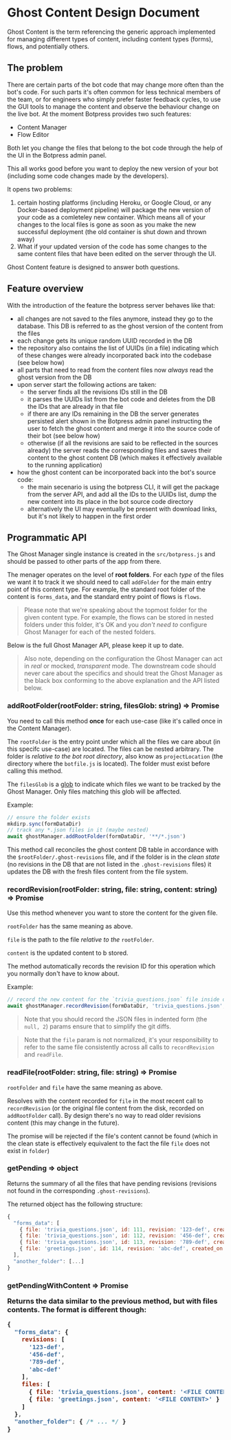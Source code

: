 # Ghost Content Design Document

Ghost Content is the term referencing the generic approach implemented for managing different types of content, including content types (forms), flows, and potentially others.

## The problem

There are certain parts of the bot code that may change more often than the bot's code.
For such parts it's often common for less technical members of the team, or for engineers who simply prefer faster feedback cycles, to use the GUI tools to manage the content and observe the behaviour change on the live bot.
At the moment Botpress provides two such features:
* Content Manager
* Flow Editor

Both let you change the files that belong to the bot code through the help of the UI in the Botpress admin panel.

This all works good before you want to deploy the new version of your bot (including some code changes made by the developers).

It opens two problems:
1) certain hosting platforms (including Heroku, or Google Cloud, or any Docker-based deployment pipeline) will package the new version of your code as a comleteley new container. Which means all of your changes to the local files is gone as soon as you make the new successful deployment (the old container is shut down and thrown away)
2) What if your updated version of the code has some changes to the same content files that have been edited on the server through the UI.

Ghost Content feature is designed to answer both questions.

## Feature overview

With the introduction of the feature the botpress server behaves like that:
* all changes are not saved to the files anymore, instead they go to the database. This DB is referred to as the ghost version of the content from the files
* each change gets its unique random UUID recorded in the DB
* the repository also contains the list of UUIDs (in a file) indicating which of these changes were already incorporated back into the codebase (see below how)
* all parts that need to read from the content files now _always_ read the ghost version from the DB
* upon server start the following actions are taken:
  * the server finds all the revisions IDs still in the DB
  * it parses the UUIDs list from the bot code and deletes from the DB the IDs that are already in that file
  * if there are any IDs remaining in the DB the server generates persisted alert shown in the Botpress admin panel instructing the user to fetch the ghost content and merge it into the source code of their bot (see below how)
  * otherwise (if all the revisions are said to be reflected in the sources already) the server reads the corresponding files and saves their content to the ghost content DB (which makes it effectively available to the running application)
* how the ghost content can be incorporated back into the bot's source code:
  * the main secenario is using the botpress CLI, it will get the package from the server API, and add all the IDs to the UUIDs list, dump the new content into its place in the bot source code directory
  * alternatively the UI may eventually be present with download links, but it's not likely to happen in the first order

## Programmatic API

The Ghost Manager single instance is created in the `src/botpress.js` and should be passed to other parts of the app from there.

The menager operates on the level of **root folders**. For each _type_ of the files we want it to track it we should need to call `addFolder` for the main entry point of this content type. For example, the standard root folder of the content is `forms_data`, and the standard entry point of flows is `flows`.

> Please note that we're speaking about the topmost folder for the given content type. For example, the flows can be stored in nested folders under this folder, it's OK and you _don't need to_ configure Ghost Manager for each of the nested folders.

Below is the full Ghost Manager API, please keep it up to date.

> Also note, depending on the configuration the Ghost Manager can act in _real_ or mocked, _transparent_ mode. The downstream code should never care about the specifics and should treat the Ghost Manager as the black box conforming to the above explanation and the API listed below.

### addRootFolder(rootFolder: string, filesGlob: string) => Promise<void>

You need to call this method **once** for each use-case (like it's called once in the Content Manager).

The `rootFolder` is the entry point under which all the files we care about (in this specifc use-case) are located. The files can be nested arbitrary. The folder is _relative to the bot root directory_, also know as `projectLocation` (the directory where the `botfile.js` is located). The folder must exist before calling this method.

The `filesGlob` is a [glob](https://www.npmjs.com/package/glob) to indicate which files we want to be tracked by the Ghost Manager. Only files matching this glob will be affected.

Example:
```js
// ensure the folder exists
mkdirp.sync(formDataDir)
// track any *.json files in it (maybe nested)
await ghostManager.addRootFolder(formDataDir, '**/*.json')
```

This method call reconciles the ghost content DB table in accordance with the `$rootFolder/.ghost-revisions` file, and if the folder is in the _clean state_ (no revisions in the DB that are not listed in the `.ghost-revisions` files) it updates the DB with the fresh files content from the file system.

### recordRevision(rootFolder: string, file: string, content: string) => Promise<void>

Use this method whenever you want to store the content for the given file.

`rootFolder` has the same meaning as above.

`file` is the path to the file _relative to the_ `rootFolder`.

`content` is the updated content to b stored.

The method automatically records the revision ID for this operation which you normally don't have to know about.

Example:
```js
// record the new content for the `trivia_questions.json` file inside of the `formDataDir` folder
await ghostManager.recordRevision(formDataDir, 'trivia_questions.json', JSON.stringify(triviaQuestions, null, 2))
```

> Note that you should record the JSON files in indented form (the `null, 2`) params ensure that to simplify the git diffs.

> Note that the `file` param is not normalized, it's your responsibility to refer to the same file consistently across all calls to `recordRevision` and `readFile`.

### readFile(rootFolder: string, file: string) => Promise<string>

`rootFolder` and `file` have the same meaning as above.

Resolves with the content recorded for `file` in the most recent call to `recordRevision` (or the original file content from the disk, recorded on `addRootFolder` call). By design there's no way to read older revisions content (this may change in the future).

The promise will be rejected if the file's content cannot be found (which in the clean state is effectively equivalent to the fact the file `file` does not exist in `folder`)

### getPending => object

Returns the summary of all the files that have pending revisions (revisions not found in the corresponding `.ghost-revisions`).

The returned object has the following structure:

```js
{
  "forms_data": [
    { file: 'trivia_questions.json', id: 111, revision: '123-def', created_on: '2017-12-12T23:10:55Z', created_by: 'admin'},
    { file: 'trivia_questions.json', id: 112, revision: '456-def', created_on: '2017-12-12T23:10:45Z', created_by: 'admin'},
    { file: 'trivia_questions.json', id: 113, revision: '789-def', created_on: '2017-12-12T23:10:35Z', created_by: 'admin'},
    { file: 'greetings.json', id: 114, revision: 'abc-def', created_on: '2017-12-12T23:10:25Z', created_by: 'admin'},
  ],
  "another_folder": [...]
}
```

### getPendingWithContent => Promise<object>

Returns the data similar to the previous method, but with files contents. The format is different though:

```js
{
  "forms_data": {
    revisions: [
      '123-def',
      '456-def',
      '789-def',
      'abc-def'
    ],
    files: [
      { file: 'trivia_questions.json', content: '<FILE CONTENT>' },
      { file: 'greetings.json', content: '<FILE CONTENT>' }
    ]
  },
  "another_folder": { /* ... */ }
}
```
